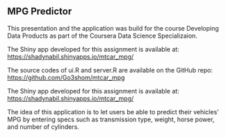 ## MPG Predictor

This presentation and the application was build for the course Developing Data Products as part of the Coursera Data Science Specializaion.

The Shiny app developed for this assignment is available at:  https://shadynabil.shinyapps.io/mtcar_mpg/
        
The source codes of ui.R and server.R are available on the GitHub repo: https://github.com/Go3shom/mtcar_mpg

The Shiny app developed for this assignment is available at: https://shadynabil.shinyapps.io/mtcar_mpg/

The idea of this application is to let users be able to predict their vehicles' MPG by entering specs such as transmission type, weight, horse power, and number of cylinders.
